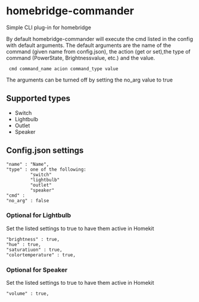 # homebridge-commander
Simple CLI plug-in for homebridge

By default homebridge-commander will execute the cmd listed in the config with default arguments. The default arguments are the name of the command (given name from config.json), the action (get or set),the type of command (PowerState, Brightnessvalue, etc.) and the value.

```
 cmd command_name acion command_type value
```

The arguments can be turned off by setting the no_arg value to true

## Supported types
- Switch
- Lightbulb
- Outlet
- Speaker

## Config.json settings
```
"name" : "Name",
"type" : one of the following:
         "switch"
         "lightbulb"
         "outlet"
         "speaker"
"cmd" : 
"no_arg" : false

```

### Optional for Lightbulb
Set the listed settings to true to have them active in Homekit
```
"brightness" : true,
"hue" : true,
"saturatiuon" : true,
"colortemperature" : true,
```

### Optional for Speaker
Set the listed settings to true to have them active in Homekit
```
"volume" : true,
```


